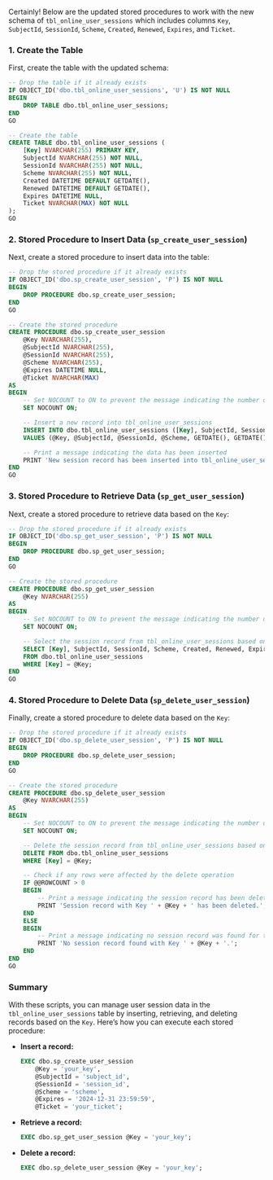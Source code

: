 Certainly! Below are the updated stored procedures to work with the new schema of `tbl_online_user_sessions` which includes columns `Key`, `SubjectId`, `SessionId`, `Scheme`, `Created`, `Renewed`, `Expires`, and `Ticket`.

### 1. Create the Table
First, create the table with the updated schema:

```sql
-- Drop the table if it already exists
IF OBJECT_ID('dbo.tbl_online_user_sessions', 'U') IS NOT NULL
BEGIN
    DROP TABLE dbo.tbl_online_user_sessions;
END
GO

-- Create the table
CREATE TABLE dbo.tbl_online_user_sessions (
    [Key] NVARCHAR(255) PRIMARY KEY,
    SubjectId NVARCHAR(255) NOT NULL,
    SessionId NVARCHAR(255) NOT NULL,
    Scheme NVARCHAR(255) NOT NULL,
    Created DATETIME DEFAULT GETDATE(),
    Renewed DATETIME DEFAULT GETDATE(),
    Expires DATETIME NULL,
    Ticket NVARCHAR(MAX) NOT NULL
);
GO
```

### 2. Stored Procedure to Insert Data (`sp_create_user_session`)
Next, create a stored procedure to insert data into the table:

```sql
-- Drop the stored procedure if it already exists
IF OBJECT_ID('dbo.sp_create_user_session', 'P') IS NOT NULL
BEGIN
    DROP PROCEDURE dbo.sp_create_user_session;
END
GO

-- Create the stored procedure
CREATE PROCEDURE dbo.sp_create_user_session
    @Key NVARCHAR(255),
    @SubjectId NVARCHAR(255),
    @SessionId NVARCHAR(255),
    @Scheme NVARCHAR(255),
    @Expires DATETIME NULL,
    @Ticket NVARCHAR(MAX)
AS
BEGIN
    -- Set NOCOUNT to ON to prevent the message indicating the number of rows affected
    SET NOCOUNT ON;

    -- Insert a new record into tbl_online_user_sessions
    INSERT INTO dbo.tbl_online_user_sessions ([Key], SubjectId, SessionId, Scheme, Created, Renewed, Expires, Ticket)
    VALUES (@Key, @SubjectId, @SessionId, @Scheme, GETDATE(), GETDATE(), @Expires, @Ticket);

    -- Print a message indicating the data has been inserted
    PRINT 'New session record has been inserted into tbl_online_user_sessions';
END
GO
```

### 3. Stored Procedure to Retrieve Data (`sp_get_user_session`)
Next, create a stored procedure to retrieve data based on the `Key`:

```sql
-- Drop the stored procedure if it already exists
IF OBJECT_ID('dbo.sp_get_user_session', 'P') IS NOT NULL
BEGIN
    DROP PROCEDURE dbo.sp_get_user_session;
END
GO

-- Create the stored procedure
CREATE PROCEDURE dbo.sp_get_user_session
    @Key NVARCHAR(255)
AS
BEGIN
    -- Set NOCOUNT to ON to prevent the message indicating the number of rows affected
    SET NOCOUNT ON;

    -- Select the session record from tbl_online_user_sessions based on the Key
    SELECT [Key], SubjectId, SessionId, Scheme, Created, Renewed, Expires, Ticket
    FROM dbo.tbl_online_user_sessions
    WHERE [Key] = @Key;
END
GO
```

### 4. Stored Procedure to Delete Data (`sp_delete_user_session`)
Finally, create a stored procedure to delete data based on the `Key`:

```sql
-- Drop the stored procedure if it already exists
IF OBJECT_ID('dbo.sp_delete_user_session', 'P') IS NOT NULL
BEGIN
    DROP PROCEDURE dbo.sp_delete_user_session;
END
GO

-- Create the stored procedure
CREATE PROCEDURE dbo.sp_delete_user_session
    @Key NVARCHAR(255)
AS
BEGIN
    -- Set NOCOUNT to ON to prevent the message indicating the number of rows affected
    SET NOCOUNT ON;

    -- Delete the session record from tbl_online_user_sessions based on the Key
    DELETE FROM dbo.tbl_online_user_sessions
    WHERE [Key] = @Key;

    -- Check if any rows were affected by the delete operation
    IF @@ROWCOUNT > 0
    BEGIN
        -- Print a message indicating the session record has been deleted
        PRINT 'Session record with Key ' + @Key + ' has been deleted.';
    END
    ELSE
    BEGIN
        -- Print a message indicating no session record was found for the provided Key
        PRINT 'No session record found with Key ' + @Key + '.';
    END
END
GO
```

### Summary
With these scripts, you can manage user session data in the `tbl_online_user_sessions` table by inserting, retrieving, and deleting records based on the `Key`. Here’s how you can execute each stored procedure:

- **Insert a record:**
  ```sql
  EXEC dbo.sp_create_user_session 
      @Key = 'your_key', 
      @SubjectId = 'subject_id', 
      @SessionId = 'session_id', 
      @Scheme = 'scheme', 
      @Expires = '2024-12-31 23:59:59', 
      @Ticket = 'your_ticket';
  ```

- **Retrieve a record:**
  ```sql
  EXEC dbo.sp_get_user_session @Key = 'your_key';
  ```

- **Delete a record:**
  ```sql
  EXEC dbo.sp_delete_user_session @Key = 'your_key';
  ```